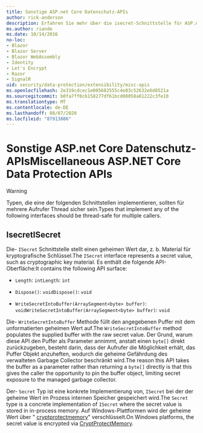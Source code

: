 ```yaml
---
title: Sonstige ASP.net Core Datenschutz-APIs
author: rick-anderson
description: Erfahren Sie mehr über die isecret-Schnittstelle für ASP.net Core Datenschutz.
ms.author: riande
ms.date: 10/14/2016
no-loc:
- Blazor
- Blazor Server
- Blazor WebAssembly
- Identity
- Let's Encrypt
- Razor
- SignalR
uid: security/data-protection/extensibility/misc-apis
ms.openlocfilehash: 2e319cdcec1e005682555c4e03c52632e6d8521a
ms.sourcegitcommit: b0fa7ff0cb158277df61bcd08058a81222c3fe10
ms.translationtype: MT
ms.contentlocale: de-DE
ms.lasthandoff: 08/07/2020
ms.locfileid: "87913806"
---
```

# <a name="miscellaneous-aspnet-core-data-protection-apis"></a><span data-ttu-id="1b3ed-103">Sonstige ASP.net Core Datenschutz-APIs</span><span class="sxs-lookup"><span data-stu-id="1b3ed-103">Miscellaneous ASP.NET Core Data Protection APIs</span></span>

<a name="data-protection-extensibility-mics-apis"></a>

>[!WARNING]
> <span data-ttu-id="1b3ed-104">Typen, die eine der folgenden Schnittstellen implementieren, sollten für mehrere Aufrufer Thread sicher sein.</span><span class="sxs-lookup"><span data-stu-id="1b3ed-104">Types that implement any of the following interfaces should be thread-safe for multiple callers.</span></span>

## <a name="isecret"></a><span data-ttu-id="1b3ed-105">Isecret</span><span class="sxs-lookup"><span data-stu-id="1b3ed-105">ISecret</span></span>

<span data-ttu-id="1b3ed-106">Die- `ISecret` Schnittstelle stellt einen geheimen Wert dar, z. b. Material für kryptografische Schlüssel.</span><span class="sxs-lookup"><span data-stu-id="1b3ed-106">The `ISecret` interface represents a secret value, such as cryptographic key material.</span></span> <span data-ttu-id="1b3ed-107">Es enthält die folgende API-Oberfläche:</span><span class="sxs-lookup"><span data-stu-id="1b3ed-107">It contains the following API surface:</span></span>

* <span data-ttu-id="1b3ed-108">`Length`: `int`</span><span class="sxs-lookup"><span data-stu-id="1b3ed-108">`Length`: `int`</span></span>

* <span data-ttu-id="1b3ed-109">`Dispose()`: `void`</span><span class="sxs-lookup"><span data-stu-id="1b3ed-109">`Dispose()`: `void`</span></span>

* <span data-ttu-id="1b3ed-110">`WriteSecretIntoBuffer(ArraySegment<byte> buffer)`: `void`</span><span class="sxs-lookup"><span data-stu-id="1b3ed-110">`WriteSecretIntoBuffer(ArraySegment<byte> buffer)`: `void`</span></span>

<span data-ttu-id="1b3ed-111">Die- `WriteSecretIntoBuffer` Methode füllt den angegebenen Puffer mit dem unformatierten geheimen Wert auf.</span><span class="sxs-lookup"><span data-stu-id="1b3ed-111">The `WriteSecretIntoBuffer` method populates the supplied buffer with the raw secret value.</span></span> <span data-ttu-id="1b3ed-112">Der Grund, warum diese API den Puffer als Parameter annimmt, anstatt einen `byte[]` direkt zurückzugeben, besteht darin, dass der Aufrufer die Möglichkeit erhält, das Puffer Objekt anzuheften, wodurch die geheime Gefährdung des verwalteten Garbage Collector beschränkt wird.</span><span class="sxs-lookup"><span data-stu-id="1b3ed-112">The reason this API takes the buffer as a parameter rather than returning a `byte[]` directly is that this gives the caller the opportunity to pin the buffer object, limiting secret exposure to the managed garbage collector.</span></span>

<span data-ttu-id="1b3ed-113">Der- `Secret` Typ ist eine konkrete Implementierung von, `ISecret` bei der der geheime Wert im Prozess internen Speicher gespeichert wird.</span><span class="sxs-lookup"><span data-stu-id="1b3ed-113">The `Secret` type is a concrete implementation of `ISecret` where the secret value is stored in in-process memory.</span></span> <span data-ttu-id="1b3ed-114">Auf Windows-Plattformen wird der geheime Wert über " [cryptprotectmemory](/windows/win32/api/dpapi/nf-dpapi-cryptprotectmemory)" verschlüsselt.</span><span class="sxs-lookup"><span data-stu-id="1b3ed-114">On Windows platforms, the secret value is encrypted via [CryptProtectMemory](/windows/win32/api/dpapi/nf-dpapi-cryptprotectmemory).</span></span>
